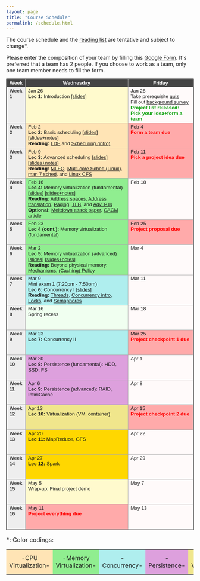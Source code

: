 ```yaml
---
layout: page
title: "Course Schedule"
permalink: /schedule.html
---
```


<style>
table.calendar {
    font-family: arial, helvetica;
    font-size: 10pt;
    empty-cells: show;
    border: 1px solid #000000;
    border-collapse: collapse;
}
table.calendar tr td {
    border: 1px solid #aaaaaa;
}
table.calendar tr {
    vertical-align: top;
    height: 5em;
    background: #ffffff;
}
table.calendar thead tr {
    text-align: center;
    background: #444444;
    color: #ffffff;
    height: auto;
    font-weight: bold;
}
/*.date {
	background: Gainsboro;
}*/
.holiday {
    background: #F0FFF0;
}
.lecture {
    background: #ffffaa;
}
.cpuvirt {
    background: Moccasin;
}
.memvirt {
    background: LightGreen;
}
.concurrency {
    background: PaleTurquoise;
}
.persistence {
    background: Plum;
}
.distsys {
    background: Aqua;
}
.distsys {
    background: Gold;
}
.virt {
    background: Khaki;
}
.presentation {
    background: LemonChiffon;
}
.exam {
    background: DarkOrange;
}
.important {
    background: Pink;
}
.nodue {
    background: #FFFAFA;
}
.optional {
    background: Linen;
}
.reading {
    color: Black;
}
.deadline {
    background: #ffaaaa;
}
.hwdue {
    color: #ff0000;
	font-weight: bold;
}
.assignment {
    color: #0aa00a;
	font-weight: bold;
}
.date {
	background: #eeeeee;
    color: #444444;
}
</style>

The course schedule and the <a href="./reading_list.html">reading list</a> are tentative and subject to change\*.

Please enter the composition of your team by
filling this <a href="https://forms.gle/8EzAp7QNcZ8XeVmV6">Google Form</a>.
It's preferred that a team has 2 people. If you choose to work as
a team, only one team member needs to fill the form.

<p>
<table class="calendar" cellspacing="0" cellpadding="6" width="100%">
 <thead>
  <tr>
   <td width="10%">Week</td><td width="55%">Wednesday</td>
   <td width="35%">Friday</td>
  </tr>
 </thead>

<!--tr--> <!-- week of Jan 20 -->
  <!--td id="2020-1-20" class="date"><b>Week 1</b></td>
  <td class="holiday">Jan 27<br/>
	<b>MLK Day</b> (NO CLASS)</td>
  <td class="nodue">Jan 23</td>
</tr-->
<tr> <!-- week of Jan 26 -->
  <td id="2021-1-26" class="date"><b>Week 1</b></td>
  <td class="presentation">Jan 26<br/>
	<b>Lec 1:</b> Introduction [<a href="./public/lecs/lec1-intro.pdf">slides</a>]
  </td>
  <td class="nodue">Jan 28<br/>
	Take prerequisite <a target="_blank" href="https://docs.google.com/document/d/1NRL5eLQ-KqhZ6f1PSk-vAbaE9y7FKVnD-aXTCUfBlH8/edit?usp=sharing">quiz</a> <br/>
	Fill out <a target="_blank" href="https://forms.gle/mDEHgcg5iwL1Ty1v8">background survey</a> <br/>
	<span class="assignment">Project list released: Pick your idea+form a team</span>
  </td>
</tr>
<tr> <!-- week of Feb 2 -->
  <td id="2021-2-2" class="date"><b>Week 2</b></td>
  <td class="cpuvirt">Feb 2<br/>
	<b>Lec 2:</b> Basic scheduling [<a href="./public/lecs/lec2-basic-sched.pdf">slides</a>] [<a href="./public/lecs/lec2-basic-sched+notes.pdf">slides+notes</a>] <br/>
    <b>Reading:</b> <a href="http://pages.cs.wisc.edu/~remzi/OSTEP/cpu-mechanisms.pdf">LDE</a> and <a href="http://pages.cs.wisc.edu/~remzi/Classes/537/Spring2016/Book/cpu-sched.pdf">Scheduling (intro)</a>
	</td>
  <td class="deadline">Feb 4<br/>
	<span class="hwdue">Form a team due</span></td>
</tr>
<tr> <!-- week of Feb 9 -->
  <td id="2021-2-9" class="date"><b>Week 3</b></td>
  <td class="cpuvirt">Feb 9<br/>
	<b>Lec 3:</b> Advanced scheduling [<a href="./public/lecs/lec3-advanced-sched.pdf">slides</a>] [<a href="./public/lecs/lec3-advanced-sched+notes.pdf">slides+notes</a>] <br/>
	<b>Reading:</b> <a href="https://pages.cs.wisc.edu/~remzi/Classes/537/Spring2016/Book/cpu-sched-mlfq.pdf">MLFQ</a>, <a href="https://pages.cs.wisc.edu/~remzi/OSTEP/cpu-sched-multi.pdf">Multi-core Sched (Linux)</a>, <a href="https://man7.org/linux/man-pages/man7/sched.7.html">man 7 sched</a>, and <a href="https://www.kernel.org/doc/html/latest/scheduler/sched-design-CFS.html">Linux CFS</a>
  </td>
  <td class="deadline">Feb 11<br/>
	<span class="hwdue">Pick a project idea due</span>
  </td>
</tr>
<tr> <!-- week of Feb 16 -->
  <td id="2021-2-16" class="date"><b>Week 4</b></td>
  <td class="memvirt">Feb 16<br/>
	<b>Lec 4:</b> Memory virtualization (fundamental) [<a href="./public/lecs/lec4-vm.pdf">slides</a>] [<a href="./public/lecs/lec4-vm+notes.pdf">slides+notes</a>] <br/>
	<b>Reading:</b> <a href="https://pages.cs.wisc.edu/~remzi/Classes/537/Spring2016/Book/vm-intro.pdf">Address spaces</a>, <a href="https://pages.cs.wisc.edu/~remzi/Classes/537/Spring2016/Book/vm-mechanism.pdf">Address translation</a>,
	<a href="https://pages.cs.wisc.edu/~remzi/Classes/537/Spring2016/Book/vm-paging.pdf">Paging</a>,
	<a href="https://pages.cs.wisc.edu/~remzi/Classes/537/Spring2016/Book/vm-tlbs.pdf">TLB</a>,
	and <a href="https://pages.cs.wisc.edu/~remzi/Classes/537/Spring2016/Book/vm-smalltables.pdf">Adv. PTs</a> <br/>
	<b>Optional:</b> <a href="https://meltdownattack.com/meltdown.pdf">Meltdown attack paper</a>, <a href="https://cacm.acm.org/magazines/2020/6/245161-meltdown/fulltext">CACM article</a>
  </td>
  <td class="nodue">Feb 18</td>
</tr>
<tr> <!-- week of Feb 23 -->
  <td id="2021-2-23" class="date"><b>Week 5</b></td>
  <td class="memvirt">Feb 23<br/>
	<b>Lec 4 (cont.):</b> Memory virtualization (fundamental)
  </td>
  <td class="deadline">Feb 25 <br/>
	<span class="hwdue">Project proposal due</span>
  </td>
</tr>
<tr> <!-- week of Mar 2 -->
  <td id="2021-3-2" class="date"><b>Week 6</b></td>
  <td class="memvirt">Mar 2<br/>
	<b>Lec 5:</b> Memory virtualization (advanced) [<a href="./public/lecs/lec5-vm-caching.pdf">slides</a>] [<a href="./public/lecs/lec5-vm-caching+notes.pdf">slides+notes</a>] <br/>
	<b>Reading:</b> Beyond physical memory: <a href="https://pages.cs.wisc.edu/~remzi/Classes/537/Spring2016/Book/vm-beyondphys.pdf">Mechanisms</a>,
	<a href="https://pages.cs.wisc.edu/~remzi/OSTEP/vm-beyondphys-policy.pdf">(Caching) Policy</a>
  </td>
  <td class="nodue">Mar 4</td>
</tr>
<tr> <!-- week of Mar 9 -->
  <td id="2021-3-9" class="date"><b>Week 7</b></td>
  <td class="concurrency">Mar 9<br/>
	Mini exam 1 (7:20pm - 7:50pm) <br/>
	<b>Lec 6:</b> Concurrency I [<a href="./public/lecs/lec6-concurrency.pdf">slides</a>]<br/>
	<b>Reading:</b> <a href="https://pages.cs.wisc.edu/~remzi/OSTEP/threads-api.pdf">Threads</a>,
	<a href="https://pages.cs.wisc.edu/~remzi/OSTEP/threads-intro.pdf">Concurrency intro</a>,
	<a href="https://pages.cs.wisc.edu/~remzi/OSTEP/threads-locks.pdf">Locks</a>, and
	<a href="https://pages.cs.wisc.edu/~remzi/OSTEP/threads-sema.pdf">Semaphores</a>
  </td>
  <td class="nodue">Mar 11</td>
</tr>
<tr> <!-- week of Mar 16 -->
  <td id="2021-3-16" class="date"><b>Week 8</b></td>
  <td class="holiday">Mar 16<br/>
	Spring recess
	</td>
  <td class="nodue">Mar 18</td>
</tr>
<tr> <!-- week of Mar 23 -->
  <td id="2021-3-23" class="date"><b>Week 9</b></td>
  <td class="concurrency">Mar 23<br/>
	<b>Lec 7:</b> Concurrency II
  </td>
  <td class="deadline">Mar 25<br/>
	<span class="hwdue">Project checkpoint 1 due</span><br/>
  </td>
</tr>
<tr> <!-- week of Mar 30 -->
  <td id="2021-3-30" class="date"><b>Week 10</b></td>
  <td class="persistence">Mar 30<br/>
	<b>Lec 8:</b> Persistence (fundamental): HDD, SSD, FS
  </td>
  <td class="nodue">Apr 1</td>
</tr>
<tr> <!-- week of Apr 6 -->
  <td id="2021-4-6" class="date"><b>Week 11</b></td>
  <td class="persistence">Apr 6<br/>
	<b>Lec 9:</b> Persistence (advanced): RAID, InfiniCache
  </td>
  <td class="nodue">Apr 8</td>
</tr>
<tr> <!-- week of Apr 13 -->
  <td id="2021-4-13" class="date"><b>Week 12</b></td>
  <td class="virt">Apr 13<br/>
	<b>Lec 10:</b> Virtualization (VM, container)
	</td>
  <td class="deadline">Apr 15<br/>
	<span class="hwdue">Project checkpoint 2 due</span><br/>
  </td>
</tr>
<tr> <!-- week of Apr 20 -->
  <td id="2021-4-20" class="date"><b>Week 13</b></td>
  <td class="distsys">Apr 20<br/>
	<b>Lec 11:</b> MapReduce, GFS
	</td>
  <td class="nodue">Apr 22</td>
</tr>
<tr> <!-- week of Apr 27 -->
  <td id="2021-4-27" class="date"><b>Week 14</b></td>
  <td class="distsys">Apr 27<br/>
	<b>Lec 12:</b> Spark
	</td>
  <td class="nodue">Apr 29</td>
</tr>
<tr> <!-- week of May 4 -->
  <td id="2021-5-4" class="date"><b>Week 15</b></td>
  <td class="presentation">May 5<br/>
	Wrap-up: Final project demo
	 </td>
  <td class="nodue">May 7</td>
</tr>
<tr> <!-- week of May 11 -->
  <td id="2021-5-11" class="date"><b>Week 16</b></td>
  <td class="deadline">May 11<br/>
	<span class="hwdue">Project everything due</span><br/>
	</td>
  <td class="nodue">May 13
  </td>
</tr>

</table>

</p>

<p style='font-size:12pt'>&#42;: Color codings:
<table style='font-size:12pt'>
<tr> 
	<td align="center" class="cpuvirt"> -CPU Virtualization- </td>
	<td align="center" class="memvirt"> -Memory Virtualization- </td>
	<td align="center" class="concurrency"> -Concurrency- </td>
	<td align="center" class="persistence"> -Persistence- </td>
	<td align="center" class="virt"> -VMs/Containers- </td>
	<td align="center" class="distsys"> -Distributed Systems- </td>
</tr>
</table>

